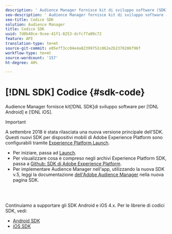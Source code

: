 ```yaml
---
description: ' Audience Manager fornisce kit di sviluppo software (SDK) per Android e iOS.'
seo-description: ' Audience Manager fornisce kit di sviluppo software (SDK) per Android e iOS.'
seo-title: Codice SDK
solution: Audience Manager
title: Codice SDK
uuid: 7d0b40ce-9cee-41f1-8253-dcfc77a89c72
feature: API
translation-type: tm+mt
source-git-commit: e05eff3cc04e4a82399752c862e2b2370286f96f
workflow-type: tm+mt
source-wordcount: '157'
ht-degree: 40%

---
```



# [!DNL SDK] Codice {#sdk-code}

 Audience Manager fornisce kit[!DNL SDK]di sviluppo software per [!DNL Android] e [!DNL iOS].

>[!IMPORTANT]
>
>A settembre 2018 è stata rilasciata una nuova versione principale dell’SDK. Questi nuovi SDK per dispositivi mobili di Adobe Experience Platform sono configurabili tramite [Experience Platform Launch](https://www.adobe.com/experience-platform/launch.html).

* Per iniziare, passa ad [Launch](https://launch.adobe.com/).
* Per visualizzare cosa è compreso negli archivi Experience Platform SDK, passa a [Github: SDK di Adobe Experience Platform](https://github.com/Adobe-Marketing-Cloud/acp-sdks).
* Per implementare  Audience Manager nell&#39;app, utilizzando la nuova SDK v.5, leggi la documentazione [dell&#39;Adobe Audience Manager](https://aep-sdks.gitbook.io/docs/using-mobile-extensions/adobe-audience-manager) nella nuova pagina SDK.

<br> 

Continuiamo a supportare gli SDK Android e iOS 4.x. Per le librerie di codici SDK, vedi:

* [Android SDK](https://docs.adobe.com/content/help/en/mobile-services/android/overview.html)
* [iOS SDK](https://docs.adobe.com/content/help/en/mobile-services/ios/overview.html)